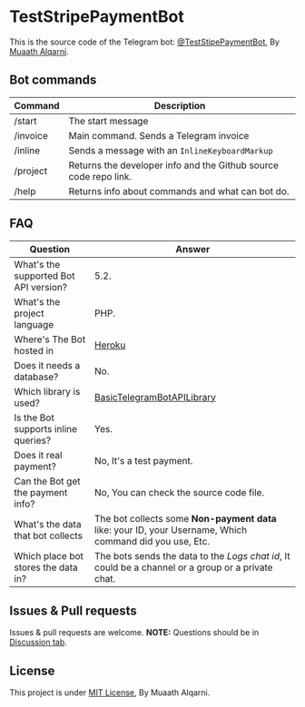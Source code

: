 # TestStripePaymentBot
This is the source code of the Telegram bot: [@TestStipePaymentBot](https://t.me/TestStripePaymentBot), By [Muaath Alqarni](https://t.me/Muaath_5).

## Bot commands
| Command | Description |
|----------|--------|
| /start | The start message |
| /invoice | Main command. Sends a Telegram invoice |
| /inline | Sends a message with an `InlineKeyboardMarkup` |
| /project | Returns the developer info and the Github source code repo link. |
| /help | Returns info about commands and what can bot do. |

## FAQ
| Question | Answer |
|----------|--------|
| What's the supported Bot API version? | 5.2. |
| What's the project language | PHP. |
| Where's The Bot hosted in | [Heroku](https://heroku.com) |
| Does it needs a database? | No. |
| Which library is used? | [BasicTelegramBotAPILibrary](url) |
| Is the Bot supports inline queries? | Yes. |
| Does it real payment? | No, It's a test payment. |
| Can the Bot get the payment info? | No, You can check the source code file. |
| What's the data that bot collects | The bot collects some **Non-payment data** like: your ID, your Username, Which command did you use, Etc. |
| Which place bot stores the data in? | The bots sends the data to the _Logs chat id_, It could be a channel or a group or a private chat. |

## Issues & Pull requests
Issues & pull requests are welcome.
**NOTE:** Questions should be in [Discussion tab](url).

## License
This project is under [MIT License](), By Muaath Alqarni.
